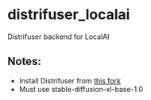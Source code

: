 # distrifuser_localai

Distrifuser backend for LocalAI

## Notes:
- Install Distrifuser from [this fork](https://github.com/feifeibear/distrifuser/tree/fjr)
- Must use stable-diffusion-xl-base-1.0

